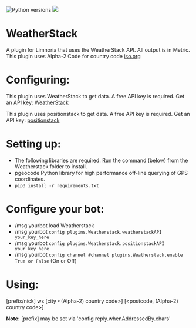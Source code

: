 ![Python versions](https://img.shields.io/badge/Python-version-blue) ![](https://img.shields.io/badge/3.6%2C%203.7%2C%203.8%2C%203.9-blue.svg)
# WeatherStack

A plugin for Limnoria that uses the WeatherStack API. All output is in Metric.
This plugin uses Alpha-2 Code for country code [iso.org](https://www.iso.org/obp/ui#iso:pub:PUB500001:en)

Configuring:
===========

This plugin uses WeatherStack to get data. A free API key is required.
Get an API key: [WeatherStack](https://weatherstack.com//)

This plugin uses positionstack to get data. A free API key is required.
Get an API key: [positionstack](https://positionstack.com/)

Setting up:
==========

* The following libraries are required. Run the command (below) from the Weatherstack folder to install.
* pgeocode   Python library for high performance off-line querying of GPS coordinates.
* `pip3 install -r requirements.txt`

Configure your bot:
==================

* /msg yourbot load Weatherstack
* /msg yourbot `config plugins.Weatherstack.weatherstackAPI your_key_here`
* /msg yourbot `config plugins.Weatherstack.positionstackAPI your_key_here`
* /msg yourbot `config channel #channel plugins.Weatherstack.enable True or False` (On or Off)

Using:
=====

[prefix/nick] ws [city <(Alpha-2) country code>] [<postcode, (Alpha-2) country code>]

**Note:** [prefix] may be set via 'config reply.whenAddressedBy.chars'
